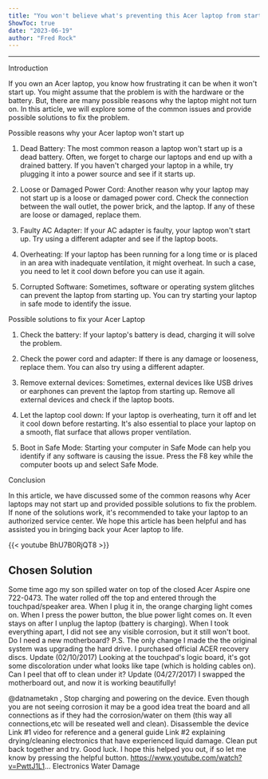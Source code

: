 ```yaml
---
title: "You won't believe what's preventing this Acer laptop from starting up! Find out now!"
ShowToc: true 
date: "2023-06-19"
author: "Fred Rock"
---
```

*****
Introduction

If you own an Acer laptop, you know how frustrating it can be when it won't start up. You might assume that the problem is with the hardware or the battery. But, there are many possible reasons why the laptop might not turn on. In this article, we will explore some of the common issues and provide possible solutions to fix the problem.

Possible reasons why your Acer laptop won't start up

1. Dead Battery: The most common reason a laptop won't start up is a dead battery. Often, we forget to charge our laptops and end up with a drained battery. If you haven't charged your laptop in a while, try plugging it into a power source and see if it starts up.

2. Loose or Damaged Power Cord: Another reason why your laptop may not start up is a loose or damaged power cord. Check the connection between the wall outlet, the power brick, and the laptop. If any of these are loose or damaged, replace them.

3. Faulty AC Adapter: If your AC adapter is faulty, your laptop won't start up. Try using a different adapter and see if the laptop boots.

4. Overheating: If your laptop has been running for a long time or is placed in an area with inadequate ventilation, it might overheat. In such a case, you need to let it cool down before you can use it again.

5. Corrupted Software: Sometimes, software or operating system glitches can prevent the laptop from starting up. You can try starting your laptop in safe mode to identify the issue.

Possible solutions to fix your Acer Laptop

1. Check the battery: If your laptop's battery is dead, charging it will solve the problem.

2. Check the power cord and adapter: If there is any damage or looseness, replace them. You can also try using a different adapter.

3. Remove external devices: Sometimes, external devices like USB drives or earphones can prevent the laptop from starting up. Remove all external devices and check if the laptop boots.

4. Let the laptop cool down: If your laptop is overheating, turn it off and let it cool down before restarting. It's also essential to place your laptop on a smooth, flat surface that allows proper ventilation.

5. Boot in Safe Mode: Starting your computer in Safe Mode can help you identify if any software is causing the issue. Press the F8 key while the computer boots up and select Safe Mode.

Conclusion

In this article, we have discussed some of the common reasons why Acer laptops may not start up and provided possible solutions to fix the problem. If none of the solutions work, it's recommended to take your laptop to an authorized service center. We hope this article has been helpful and has assisted you in bringing back your Acer laptop to life.

{{< youtube BhU7B0RjQT8 >}} 



## Chosen Solution
 Some time ago my son spilled water on top of the closed Acer Aspire one 722-0473. The water rolled off the top and entered through the touchpad/speaker area. When I plug it in, the orange charging light comes on. When I press the power button, the blue power light comes on. It even stays on after I unplug the laptop (battery is charging). When I took everything apart, I did not see any visible corrosion, but it still won't boot.
Do I need a new motherboard?
P.S. The only change I made the the original system was upgrading the hard drive. I purchased official ACER recovery discs.
Update (02/10/2017)
Looking at the touchpad's logic board, it's got some discoloration under what looks like tape (which is holding cables on). Can I peel that off to clean under it?
Update (04/27/2017)
I swapped the motherboard out, and now it is working beautifully!

 @datnametakn , Stop charging and powering on the device. Even though you are not seeing corrosion it may be a good idea treat the board and all connections as if they had the corrosion/water on them (this way all connections,etc will be reseated well and clean). Disassemble the device Link #1 video for reference and a general guide Link #2 explaining drying/cleaning electronics that have experienced liquid damage.
Clean put back together and try. Good luck.
I hope this helped you out, if so let me know by pressing the helpful button.
https://www.youtube.com/watch?v=PwttJ1L1...
Electronics Water Damage




